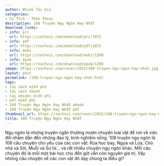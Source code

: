 ```yaml
---
author: Nhiều Tác Giả
categories:
- Cổ Tích - Thần Thoại
description: 108 Truyện Ngụ Ngôn Hay Nhất
download_links:
- info: prc
  url: https://sachvui.com/download/prc/1072
- info: pdf
  url: https://sachvui.com/download/pdf/1073
- info: mobi
  url: https://sachvui.com/download/mobi/1268
- info: epub
  url: https://sachvui.com/download/epub/1269
image: https://sachvui.com/cover/2015/108-truyen-ngu-ngon-hay-nhat.jpg
layout: post
permalink: /108-truyen-ngu-ngon-hay-nhat.html
tags:
- tải sách miễn phí
- tải sách nhanh
- tải ebooks miễn phí
- pdf miễn phí
- 108 Truyện Ngụ Ngôn Hay Nhất ebook
- 108 Truyện Ngụ Ngôn Hay Nhất pdf
thumbnail_url: https://sachvui.com/cover/2015/108-truyen-ngu-ngon-hay-nhat.jpg
title: 108 Truyện Ngụ Ngôn Hay Nhất
---
```


 <div class="item-desc text-justify"> Ngụ ngôn là những truyện ngắn thường mượn chuyện loài vật để nói về việc đời nhằm dẫn đến những đạo lý, kinh nghiệm sống. 108 truyện ngụ ngôn là 108 câu chuyện chủ yếu của các con vật: Rùa học bay, Ngựa và Lừa, Chó nhà và Sói, Muỗi và Sư tử... và rất nhiều chuyện ngụ ngôn khác. Mỗi câu chuyện đó là mỗi một bài học cho đến giờ vẫn còn nguyên giá trị. Vậy những câu chuyện về các con vật đó dạy chúng ta điều gì? </div>